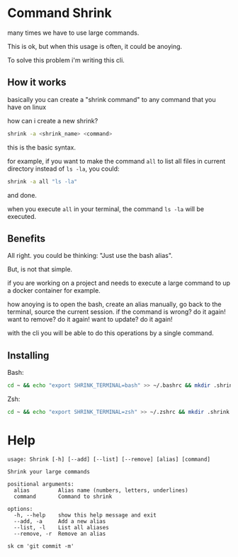 # Command Shrink

many times we have to use large commands.

This is ok, but when this usage is often, it could be anoying.

To solve this problem i'm writing this cli.

## How it works

basically you can create a "shrink command" to any command that you have on linux

how can i create a new shrink?

```bash
shrink -a <shrink_name> <command>
```

this is the basic syntax.

for example, if you want to make the command `all` to list all files in current directory instead of `ls -la`, you could:

```bash
shrink -a all "ls -la"
```

and done.

when you execute `all` in your terminal, the command `ls -la` will be executed.

## Benefits

All right. you could be thinking: "Just use the bash alias".

But, is not that simple.

if you are working on a project and needs to execute a large command to up a docker container for example.

how anoying is to open the bash, create an alias manually, go back to the terminal, source the current session.
if the command is wrong? do it again!
want to remove? do it again!
want to update? do it again!

with the cli you will be able to do this operations by a single command.

## Installing

Bash:

```bash
cd ~ && echo "export SHRINK_TERMINAL=bash" >> ~/.bashrc && mkdir .shrink && cd .shrink && git clone https://github.com/marcos-venicius/command-shrink.git sk && echo 'sk() { ~/.shrink/sk/main.py "$@"; exec bash; }' >> ~/.bashrc && cd ~ && SHRINK_TERMINAL=bash sk
```

Zsh:

```bash
cd ~ && echo "export SHRINK_TERMINAL=zsh" >> ~/.zshrc && mkdir .shrink && cd .shrink && git clone https://github.com/marcos-venicius/command-shrink.git sk && echo 'sk() { ~/.shrink/sk/main.py "$@"; exec zsh; }' >> ~/.zshrc && cd ~ && SHRINK_TERMINAL=zsh sk
```

# Help

```console
usage: Shrink [-h] [--add] [--list] [--remove] [alias] [command]

Shrink your large commands

positional arguments:
  alias         Alias name (numbers, letters, underlines)
  command       Command to shrink

options:
  -h, --help    show this help message and exit
  --add, -a     Add a new alias
  --list, -l    List all aliases
  --remove, -r  Remove an alias

sk cm 'git commit -m'
```

